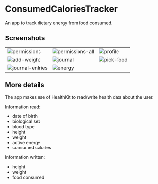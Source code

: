 # ConsumedCaloriesTracker
An app to track dietary energy from food consumed. 

## Screenshots

|   |   |   |
|--|--|--|
| <img alt="permissions" src="https://github.com/user-attachments/assets/b5fb2a47-0ea4-42ce-a9ec-1f71a46cb025" /> | <img alt="permissions-all" src="https://github.com/user-attachments/assets/27da09ef-cc39-47bd-904e-252a8e06780f" /> | <img alt="profile" src="https://github.com/user-attachments/assets/5dc8297a-99b6-4e79-9797-fc0e2b4e72ac" /> |
| <img alt="add-weight" src="https://github.com/user-attachments/assets/c3bc0108-99ca-4b87-9d8c-a14c54ac45c4" /> | <img alt="journal" src="https://github.com/user-attachments/assets/bf05ee79-c14f-40ab-94b6-b8e5130a4679" /> | <img alt="pick-food" src="https://github.com/user-attachments/assets/c127bb4f-62d6-44e1-b91f-84af3ccecc40" /> |
| <img alt="journal-entries" src="https://github.com/user-attachments/assets/fdad75c6-6c43-463b-bd14-1c586a115f85" /> | <img alt="energy" src="https://github.com/user-attachments/assets/2db0c829-9914-41c1-895a-aa884470e82c" /> | |

## More details

The app makes use of HealthKit to read/write health data about the user.

Information read:
- date of birth
- biological sex
- blood type
- height
- weight
- active energy
- consumed calories

Information written:
- height
- weight
- food consumed
